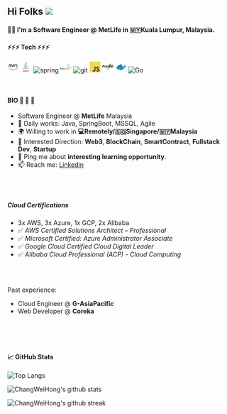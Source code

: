 ## Hi Folks <img src="https://media.giphy.com/media/hvRJCLFzcasrR4ia7z/giphy.gif" width="28">

#### 😶‍🌫️ I'm a Software Engineer @ MetLife in 🇲🇾Kuala Lumpur, Malaysia.

#### ⚡⚡⚡ Tech ⚡⚡⚡

<p align="left">

 <!-- AWS -->
<img src="https://raw.githubusercontent.com/github/explore/80688e429a7d4ef2fca1e82350fe8e3517d3494d/topics/aws/aws.png" alt="aws" width="25" height="25" />

<!-- Java -->
<img src="https://raw.githubusercontent.com/devicons/devicon/master/icons/java/java-original-wordmark.svg" alt="java" width="25" height="25" />

<!-- Spring -->
<img src="https://www.vectorlogo.zone/logos/springio/springio-icon.svg" alt="spring" width="25" height="25" />

<!-- MySQL -->
<img src="https://raw.githubusercontent.com/devicons/devicon/master/icons/mysql/mysql-original-wordmark.svg" alt="mysql" width="25" height="25" />

<!-- Git -->
<img src="https://cdn.jsdelivr.net/gh/devicons/devicon/icons/git/git-original.svg" alt="git" width="25" height="25" />

<!-- JS -->
<img src="https://raw.githubusercontent.com/devicons/devicon/master/icons/javascript/javascript-original.svg" alt="javascript" width="25" height="25" />
<!-- NodeJs -->
<img src="https://raw.githubusercontent.com/devicons/devicon/master/icons/nodejs/nodejs-original-wordmark.svg" alt="nodejs" width="25" height="25" />

<img src="https://raw.githubusercontent.com/devicons/devicon/master/icons/docker/docker-original.svg" alt="Docker" width="25" height="25" />
<img src="https://cdn.jsdelivr.net/gh/devicons/devicon/icons/terraform/terraform-original.svg" alt="Go" width="25" height="25" />

<!-- <img src="https://raw.githubusercontent.com/devicons/devicon/master/icons/solidity/solidity-original.svg" alt="solidity" width="25" height="25" /> -->
<!-- <img src="https://raw.githubusercontent.com/devicons/devicon/master/icons/python/python-original-wordmark.svg" alt="python" width="25" height="25" /> -->
<!-- <img src="https://cdn.jsdelivr.net/gh/devicons/devicon/icons/go/go-original.svg" alt="Go" width="25" height="25" /> -->
<!-- <img src="https://www.vectorlogo.zone/logos/google_cloud/google_cloud-icon.svg" alt="gcp" width="25" height="25" /> -->
<!-- <img src="https://raw.githubusercontent.com/devicons/devicon/master/icons/react/react-original-wordmark.svg" alt="react" width="25" height="25" /> -->
<!-- <img src="https://cdn.jsdelivr.net/gh/devicons/devicon/icons/flask/flask-original.svg" alt="flask" width="25" height="25" /> -->
<!-- <img src="https://cdn.jsdelivr.net/gh/devicons/devicon/icons/html5/html5-original.svg" alt="html5" width="25" height="25" /> -->
<!-- <img src="https://raw.githubusercontent.com/devicons/devicon/master/icons/css3/css3-original-wordmark.svg" alt="css3" width="25" height="25" /> -->
<!-- <img src="https://raw.githubusercontent.com/devicons/devicon/master/icons/bootstrap/bootstrap-plain.svg" alt="bootstrap" width="25" height="25" /> -->
<!-- <img src="https://cdn.jsdelivr.net/gh/devicons/devicon/icons/jquery/jquery-original.svg" alt="jquery" width="25" height="25" /> -->

<!-- <img src="https://cdn.jsdelivr.net/gh/devicons/devicon/icons/express/express-original.svg" alt="express" width="25" height="25" /> -->
<!-- <img src="https://cdn.jsdelivr.net/gh/devicons/devicon/icons/threejs/threejs-original.svg" alt="threejs" width="25" height="25" /> -->
<!-- <img src="https://raw.githubusercontent.com/devicons/devicon/master/icons/mongodb/mongodb-original.svg" alt="mongodb" width="25" height="25" /> -->
<!-- <img src="https://cdn.jsdelivr.net/gh/devicons/devicon/icons/mocha/mocha-plain.svg" alt="mocha" width="25" height="25" /> -->
<!-- <img src="https://raw.githubusercontent.com/devicons/devicon/master/icons/typescript/typescript-original.svg" alt="typescript" width="25" height="25" /> -->

<!-- <img src="https://cdn.jsdelivr.net/gh/devicons/devicon/icons/csharp/csharp-original.svg" alt="C#" width="25" height="25" /> -->
<!-- <img src="https://raw.githubusercontent.com/devicons/devicon/master/icons/dot-net/dot-net-original.svg" alt=".NET" width="25" height="25" /> -->

<!-- <img src="https://cdn.jsdelivr.net/gh/devicons/devicon/icons/django/django-plain.svg" alt="django" width="25" height="25" />
<img src="https://cdn.jsdelivr.net/gh/devicons/devicon/icons/pycharm/pycharm-original.svg" alt="pycharm" width="25" height="25" />
<img src="https://cdn.jsdelivr.net/gh/devicons/devicon/icons/pytorch/pytorch-original.svg" alt="pytorch" width="25" height="25" /> -->

<!-- <img src="https://cdn.jsdelivr.net/gh/devicons/devicon/icons/figma/figma-original.svg" alt="figma" width="25" height="25" /> -->

<!-- <img src="https://cdn.jsdelivr.net/gh/devicons/devicon/icons/php/php-original.svg" alt="php" width="25" height="25" />
<img src="https://cdn.jsdelivr.net/gh/devicons/devicon/icons/laravel/laravel-plain.svg" alt="laravel" width="25" height="25" /> -->

<!-- <img src="https://cdn.jsdelivr.net/gh/devicons/devicon/icons/c/c-original.svg" alt="C" width="25" height="25" /> -->
<!-- <img src="https://cdn.jsdelivr.net/gh/devicons/devicon/icons/vscode/vscode-original.svg" alt="vscode" width="25" height="25" /> -->
<!-- <img src="https://cdn.jsdelivr.net/gh/devicons/devicon/icons/wordpress/wordpress-original.svg" alt="wordpress" width="25" height="25" /> -->
<!-- <img src="https://raw.githubusercontent.com/devicons/devicon/master/icons/heroku/heroku-plain.svg" alt="heroku" width="25" height="25" /> -->

</p>

<br />

#### BIO 🙈 🙊 🙉


- Software Engineer @ **MetLife** Malaysia
- 🤖 Daily works: Java, SpringBoot, MSSQL, Agile
- 🌍 Willing to work in **💻Remotely/🇸🇬Singapore/🇲🇾Malaysia**
- 👾 Interested Direction: **Web3**, **BlockChain**, **SmartContract**, **Fullstack Dev**, **Startup**
- 💬 Ping me about **interesting learning opportunity**.
- 📫 Reach me: [Linkedin](https://www.linkedin.com/in/changweihong/)

<br /><br />

##### Cloud Certifications
- 3x AWS, 3x Azure, 1x GCP, 2x Alibaba
- ✅ *AWS Certified Solutions Architect – Professional*
- ✅ *Microsoft Certified: Azure Administrator Associate*
- ✅ *Google Cloud Certified Cloud Digital Leader*
- ✅ *Alibaba Cloud Professional (ACP) - Cloud Computing*

<br /><br />

Past experience:
- Cloud Engineer @ **G-AsiaPacific**
- Web Developer @ **Coreka**

<br /><br /><br />


#### 📈 GitHub Stats

<p align = "center">

![Top Langs](https://github-readme-stats.vercel.app/api/top-langs/?username=ChangWeiHong&layout=compact&theme=dark&hide_border=true)

![ChangWeiHong's github stats](https://github-readme-stats.vercel.app/api?username=ChangWeiHong&show_icons=true&hide_border=true&theme=dark)

![ChangWeiHong's github streak](https://github-readme-streak-stats.herokuapp.com/?user=ChangWeiHong&theme=dark&hide_border=true)

</p>
